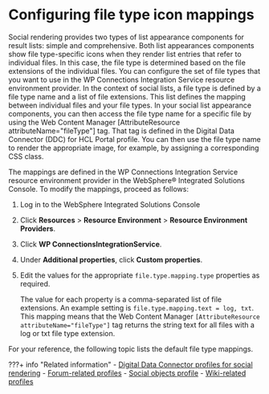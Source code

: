 # Configuring file type icon mappings

Social rendering provides two types of list appearance components for result lists: simple and comprehensive. Both list appearances components show file type-specific icons when they render list entries that refer to individual files. In this case, the file type is determined based on the file extensions of the individual files. You can configure the set of file types that you want to use in the WP Connections Integration Service resource environment provider. In the context of social lists, a file type is defined by a file type name and a list of file extensions. This list defines the mapping between individual files and your file types. In your social list appearance components, you can then access the file type name for a specific file by using the Web Content Manager \[AttributeResource attributeName="fileType"\] tag. That tag is defined in the Digital Data Connector \(DDC\) for HCL Portal profile. You can then use the file type name to render the appropriate image, for example, by assigning a corresponding CSS class.

The mappings are defined in the WP Connections Integration Service resource environment provider in the WebSphere® Integrated Solutions Console. To modify the mappings, proceed as follows:

1.  Log in to the WebSphere Integrated Solutions Console

2.  Click **Resources** \> **Resource Environment** \> **Resource Environment Providers**.

3.  Click **WP ConnectionsIntegrationService**.

4.  Under **Additional properties**, click **Custom properties**.

5.  Edit the values for the appropriate `file.type.mapping.type` properties as required.

    The value for each property is a comma-separated list of file extensions. An example setting is `file.type.mapping.text = log, txt`. This mapping means that the Web Content Manager `[AttributeResource attributeName="fileType"]` tag returns the string text for all files with a log or txt file type extension.


For your reference, the following topic lists the default file type mappings.

<!--
-   **[File type mappings reference](../social/soc_rendr_file_type_mapngs.md)**  
The social lists show specific icons for the different file and service types in the result lists. You can modify the file type mappings that are used for displaying these icons. For your reference, these mappings are listed here. -->


???+ info "Related information"
    - [Digital Data Connector profiles for social rendering](../../customizing_view_definitions/customizing_visualdesign/customizing_markup_gen/ddc_profiles_for_social_rend/index.md)
    - [Forum-related profiles](../../customizing_view_definitions/customizing_visualdesign/customizing_markup_gen/ddc_profiles_for_social_rend/soc_rendr_prfls_forums.md)
    - [Social objects profile](../../customizing_view_definitions/customizing_visualdesign/customizing_markup_gen/ddc_profiles_for_social_rend/soc_rendr_prfls_social_objects.md)
    - [Wiki-related profiles](../../customizing_view_definitions/customizing_visualdesign/customizing_markup_gen/ddc_profiles_for_social_rend/soc_rendr_prfls_wikis.md)

